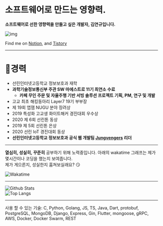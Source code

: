 # 소프트웨어로 만드는 영향력.

**소프트웨어로 선한 영향력을 만들고 싶은 개발자, 김연규입니다.**

![img](https://www.notion.so/image/https%3A%2F%2Fs3-us-west-2.amazonaws.com%2Fsecure.notion-static.com%2F2e45b556-b0ff-41d0-9df9-41b1b1fb06ef%2F125192660_1659853970862136_2017992241625194370_o.jpg?table=block&id=08e90ef2-08de-480a-9d4e-2902615eb27f&width=3010&userId=354bc423-f349-4897-8e98-181e8dab2fd7&cache=v2)

Find me on [Notion](https://www.notion.so/yeongyu/08e90ef208de480a9d4e2902615eb27f), and [Tistory](https://code-yeongyu.tistory.com)

---

# 🥇경력

- 선린인터넷고등학교 정보보호과 재학
- **과학기술정보통신부 주관 SW 마에스트로 11기 최연소 수료**
  - **카페 무인 주문 및 자율주행 기반 서빙 솔루션 프로젝트 기획, PM, 연구 및 개발**
- 고교 최초 해킹동아리 Layer7 19기 부부장
- 제 19회 앱잼 NUGU 분야 장려상
- 2019 특성화 고교생 화이트해커 경진대회 우수상
- 2020 제 6회 선린톤 동상
- 2019 제 5회 선린톤 은상
- 2020 선린 IoT 경진대회 동상
- **선린인터넷고등학교 정보보호과 공식 웹 개발팀 [Jungvengers](https://github.com/jungvengers) 리더**

---

**열심히, 성실히, 꾸준히** 공부하기 위해 노력중입니다. 아래의 wakatime 그래프는 제가 몇시간이나 코딩을 했는지 보여줍니다.  
제가 게으른지, 성실한지 훔쳐보실래요? 😏  

![Wakatime](https://wakatime.com/share/@code_yeongyu/5f740289-1254-494b-a264-806b87209d67.svg)

---

![Github Stats](https://github-readme-stats.vercel.app/api?username=code-yeongyu&show_icons=true)  
![Top Langs](https://github-readme-stats.vercel.app/api/top-langs/?username=code-yeongyu)

---

사용 할 수 있는 기술:
C, Python, Golang, JS, TS, Java, Dart, protobuf, PostgreSQL, MongoDB, Django, Express, Gin, Flutter, mongoose, gRPC, AWS, Docker, Docker Swarm, REST

